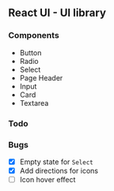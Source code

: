 ## React UI - UI library

### Components
- Button
- Radio
- Select
- Page Header
- Input
- Card
- Textarea

### Todo

### Bugs
- [x] Empty state for `Select`
- [x] Add directions for icons
- [ ] Icon hover effect
